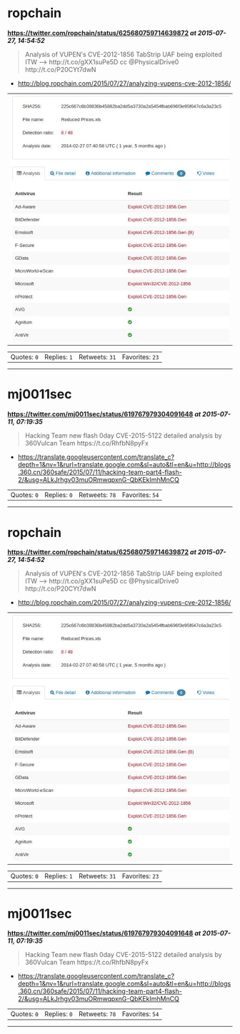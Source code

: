 # ropchain
**https://twitter.com/ropchain/status/625680759714639872 _at 2015-07-27, 14:54:52_**
<blockquote>
Analysis of VUPEN's CVE-2012-1856 TabStrip UAF being exploited ITW --&gt; http://t.co/gXX1suPe5D  cc @PhysicalDrive0 http://t.co/P20CYt7dwN
</blockquote>

* http://blog.ropchain.com/2015/07/27/analyzing-vupens-cve-2012-1856/

<table><tr>
<td><img src="pictures/8021510b4f857d2659f7e8349c0d4e96a2098a1fe004ac6680ed6faec3e1c593.jpg" alt="8021510b4f857d2659f7e8349c0d4e96a2098a1fe004ac6680ed6faec3e1c593.jpg"></td>
</table></tr>
<table><tr>
<td>Quotes: <code>0</code></td>
<td>Replies: <code>1</code></td>
<td>Retweets: <code>31</code></td>
<td>Favorites: <code>23</code></td>
</tr></table>

---

# mj0011sec
**https://twitter.com/mj0011sec/status/619767979304091648 _at 2015-07-11, 07:19:35_**
<blockquote>
Hacking Team new flash 0day CVE-2015-5122 detailed analysis by 360Vulcan Team https://t.co/RhfbN8pyFx
</blockquote>

* https://translate.googleusercontent.com/translate_c?depth=1&nv=1&rurl=translate.google.com&sl=auto&tl=en&u=http://blogs.360.cn/360safe/2015/07/11/hacking-team-part4-flash-2/&usg=ALkJrhgv03muORmwqpxnG-QbKEkImhMnCQ

<table><tr>
<td>Quotes: <code>0</code></td>
<td>Replies: <code>0</code></td>
<td>Retweets: <code>78</code></td>
<td>Favorites: <code>54</code></td>
</tr></table>

---

# ropchain
**https://twitter.com/ropchain/status/625680759714639872 _at 2015-07-27, 14:54:52_**
<blockquote>
Analysis of VUPEN's CVE-2012-1856 TabStrip UAF being exploited ITW --&gt; http://t.co/gXX1suPe5D  cc @PhysicalDrive0 http://t.co/P20CYt7dwN
</blockquote>

* http://blog.ropchain.com/2015/07/27/analyzing-vupens-cve-2012-1856/

<table><tr>
<td><img src="pictures/8021510b4f857d2659f7e8349c0d4e96a2098a1fe004ac6680ed6faec3e1c593.jpg" alt="8021510b4f857d2659f7e8349c0d4e96a2098a1fe004ac6680ed6faec3e1c593.jpg"></td>
</table></tr>
<table><tr>
<td>Quotes: <code>0</code></td>
<td>Replies: <code>1</code></td>
<td>Retweets: <code>31</code></td>
<td>Favorites: <code>23</code></td>
</tr></table>

---

# mj0011sec
**https://twitter.com/mj0011sec/status/619767979304091648 _at 2015-07-11, 07:19:35_**
<blockquote>
Hacking Team new flash 0day CVE-2015-5122 detailed analysis by 360Vulcan Team https://t.co/RhfbN8pyFx
</blockquote>

* https://translate.googleusercontent.com/translate_c?depth=1&nv=1&rurl=translate.google.com&sl=auto&tl=en&u=http://blogs.360.cn/360safe/2015/07/11/hacking-team-part4-flash-2/&usg=ALkJrhgv03muORmwqpxnG-QbKEkImhMnCQ

<table><tr>
<td>Quotes: <code>0</code></td>
<td>Replies: <code>0</code></td>
<td>Retweets: <code>78</code></td>
<td>Favorites: <code>54</code></td>
</tr></table>

---

